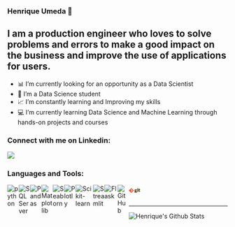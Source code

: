 ### Henrique Umeda 👋

## I am a production engineer who loves to solve problems and errors to make a good impact on the business and improve the use of applications for users. 

- 📊 I’m currently looking for an opportunity as a Data Scientist
- 📖 I’m a Data Science student
- 📈 I’m constantly learning and Improving my skills
- 💻 I’m currently learning Data Science and Machine Learning through hands-on projects and courses

### Connect with me on Linkedin:

[<img align="left"  width="22px" src="https://image.flaticon.com/icons/png/512/174/174857.png" />](https://www.linkedin.com/in/henriqueissamu/)

<br />

### Languages and Tools:

<img align="left" alt="python" width="26px" src="https://cdn3.iconfinder.com/data/icons/logos-and-brands-adobe/512/267_Python-512.png" />

<img align="left" alt="SQLServer" width="26px" src="https://img.icons8.com/color/2x/microsoft-sql-server.png" />

<img align="left" alt="Pandas" width="26px" src="https://pandas.pydata.org/static/img/pandas_mark.svg" />

<img align="left" alt="Matplotlib" width="26px" src="https://static.javatpoint.com/tutorial/matplotlib/images/matplotlib-tutorial.png" />

<img align="left" alt="Seaborn" width="26px" src="https://user-images.githubusercontent.com/315810/92161415-9e357100-edfe-11ea-917d-f9e33fd60741.png" />

<img align="left" alt="Plotly" width="26px" src="https://images.plot.ly/logo/new-branding/plotly-logomark.png" />

[<img align="left" alt="Scikit-learn" width="40px" src="https://upload.wikimedia.org/wikipedia/commons/0/05/Scikit_learn_logo_small.svg" />](https://scikit-learn.org/stable/)

<img align="left" alt="Streamlit" width="26px" src="https://avatars.githubusercontent.com/u/45109972?s=200&v=4" />

<img align="left" alt="Flask" width="30px" src="https://banner2.cleanpng.com/20180508/qyw/kisspng-flask-python-web-framework-web-application-tutoria-5af1dbb70b6430.1030595115257998630467.jpg" />

<img align="left" alt="GitHub" width="26px" src="https://icons.iconarchive.com/icons/limav/flat-gradient-social/512/Github-icon.png" />

<img align="left" alt="Git" width="26px" src="https://raw.githubusercontent.com/github/explore/80688e429a7d4ef2fca1e82350fe8e3517d3494d/topics/git/git.png" />

<br />
<br />

---

<img align="left" alt="Henrique's Github Stats" src="https://github-readme-stats.vercel.app/api?username=henriqueumeda&show_icons=true&hide_border=true" />

[linkedin]: https://www.linkedin.com/in/henriqueissamu/

